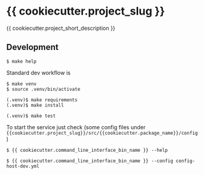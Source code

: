 # {{ cookiecutter.project_slug }}

{{ cookiecutter.project_short_description }}

## Development

```console
$ make help
```

Standard dev workflow is
``` console
$ make venv
$ source .venv/bin/activate

(.venv)$ make requirements
(.venv)$ make install

(.venv)$ make test
```
To start the service just check (some config files under ``{{cookiecutter.project_slug}}/src/{{cookiecutter.package_name}}/config`` )
```
$ {{ cookiecutter.command_line_interface_bin_name }} --help

$ {{ cookiecutter.command_line_interface_bin_name }} --config config-host-dev.yml
```
